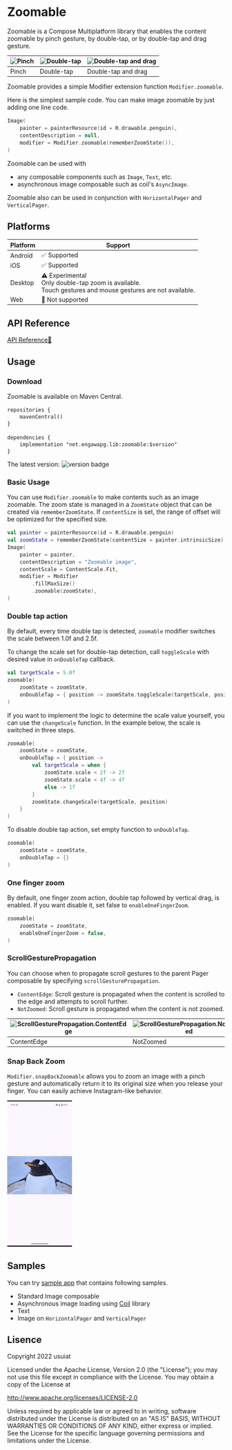 # Zoomable

Zoomable is a Compose Multiplatform library that enables the content zoomable by pinch gesture, by double-tap, or by double-tap and drag gesture.

| <img width="150" alt="Pinch" src="./doc/penguin.gif" /> | <img width="150" alt="Double-tap" src="./doc/double-tap.gif" /> | <img width="150" alt="Double-tap and drag" src="./doc/single_finger_gesture.gif" /> |
|----------------------|-------------------------|------------------------------------|
| Pinch                | Double-tap              | Double-tap and drag                |




Zoomable provides a simple Modifier extension function `Modifier.zoomable`.

Here is the simplest sample code.
You can make image zoomable by just adding one line code.

```Kotlin
Image(
    painter = painterResource(id = R.drawable.penguin),
    contentDescription = null,
    modifier = Modifier.zoomable(rememberZoomState()),
)
```

Zoomable can be used with

- any composable components such as `Image`, `Text`, etc.
- asynchronous image composable such as coil's `AsyncImage`.

Zoomable also can be used in conjunction with `HorizontalPager` and `VerticalPager`.

## Platforms

|Platform|Support|
|--|--|
|Android| ✅ Supported|
|iOS| ✅ Supported|
|Desktop| ⚠️ Experimental<br />Only double-tap zoom is available.<br />Touch gestures and mouse gestures are not available.|
|Web| 🚫  Not supported|

## API Reference

[API Reference🔎](https://usuiat.github.io/Zoomable/)

## Usage

### Download

Zoomable is available on Maven Central.

```
repositories {
    mavenCentral()
}

dependencies {
    implementation "net.engawapg.lib:zoomable:$version"
}
```

The latest version: <img alt="version badge" src="https://img.shields.io/github/v/release/usuiat/Zoomable?filter=*.*.*">

### Basic Usage

You can use `Modifier.zoomable` to make contents such as an image zoomable.
The zoom state is managed in a `ZoomState` object that can be created via `rememberZoomState`.
If `contentSize` is set, the range of offset will be optimized for the specified size.

```Kotlin
val painter = painterResource(id = R.drawable.penguin)
val zoomState = rememberZoomState(contentSize = painter.intrinsicSize)
Image(
    painter = painter,
    contentDescription = "Zoomable image",
    contentScale = ContentScale.Fit,
    modifier = Modifier
        .fillMaxSize()
        .zoomable(zoomState),
)
```

### Double tap action

By default, every time double tap is detected, `zoomable` modifier switches the scale between 1.0f and 2.5f.

To change the scale set for double-tap detection, call `toggleScale` with desired value in `onDoubleTap` callback.

```Kotlin
val targetScale = 5.0f
zoomable(
    zoomState = zoomState,
    onDoubleTap = { position -> zoomState.toggleScale(targetScale, position) }
)
```

If you want to implement the logic to determine the scale value yourself, you can use the `changeScale` function.
In the example below, the scale is switched in three steps.

```Kotlin
zoomable(
    zoomState = zoomState,
    onDoubleTap = { position ->
        val targetScale = when {
            zoomState.scale < 2f -> 2f
            zoomState.scale < 4f -> 4f
            else -> 1f
        }
        zoomState.changeScale(targetScale, position)
    }
)
```

To disable double tap action, set empty function to `onDoubleTap`.

```Kotlin
zoomable(
    zoomState = zoomState,
    onDoubleTap = {}
)
```

### One finger zoom

By default, one finger zoom action, double tap followed by vertical drag, is enabled.
If you want disable it, set false to `enableOneFingerZoom`.

```Kotlin
zoomable(
    zoomState = zoomState,
    enableOneFingerZoom = false,
)
```

### ScrollGesturePropagation

You can choose when to propagate scroll gestures to the parent Pager composable by specifying `scrollGesturePropagation`.

- `ContentEdge`: Scroll gesture is propagated when the content is scrolled to the edge and attempts to scroll further.
- `NotZoomed`: Scroll gesture is propagated when the content is not zoomed.

| <img width="150" alt="ScrollGesturePropagation.ContentEdge" src="./doc/ScrollGesturePropagation.ContentEdge.gif" /> | <img width="150" alt="ScrollGesturePropagation.NotZoomed" src="./doc/ScrollGesturePropagation.NotZoomed.gif" /> |
|---------------------------------------------------|-------------------------------------------------|
| ContentEdge                                       | NotZoomed                                       |

### Snap Back Zoom

`Modifier.snapBackZoomable` allows you to zoom an image with a pinch gesture and automatically return it to its original size when you release your finger.
You can easily achieve Instagram-like behavior.

<img width="150" alt="Snap back zoom" src="./doc/snap_back_zoomable.gif" />

## Samples

You can try [sample app](./composeApp/) that contains following samples.

- Standard Image composable
- Asynchronous image loading using [Coil](https://coil-kt.github.io/coil/) library
- Text
- Image on `HorizontalPager` and `VerticalPager`

## Lisence

Copyright 2022 usuiat

Licensed under the Apache License, Version 2.0 (the "License");
you may not use this file except in compliance with the License.
You may obtain a copy of the License at

http://www.apache.org/licenses/LICENSE-2.0

Unless required by applicable law or agreed to in writing, software
distributed under the License is distributed on an "AS IS" BASIS,
WITHOUT WARRANTIES OR CONDITIONS OF ANY KIND, either express or implied.
See the License for the specific language governing permissions and
limitations under the License.
